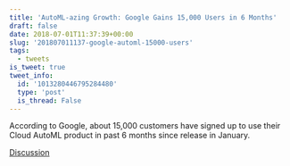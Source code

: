 ```yaml
---
title: 'AutoML-azing Growth: Google Gains 15,000 Users in 6 Months'
draft: false
date: 2018-07-01T11:37:39+00:00
slug: '201807011137-google-automl-15000-users'
tags:
  - tweets
is_tweet: true
tweet_info:
  id: '1013280446795284480'
  type: 'post'
  is_thread: False
---
```




According to Google, about 15,000 customers have signed up to use their Cloud AutoML product in past 6 months since release in January.

[Discussion](https://x.com/sytelus/status/1013280446795284480)
